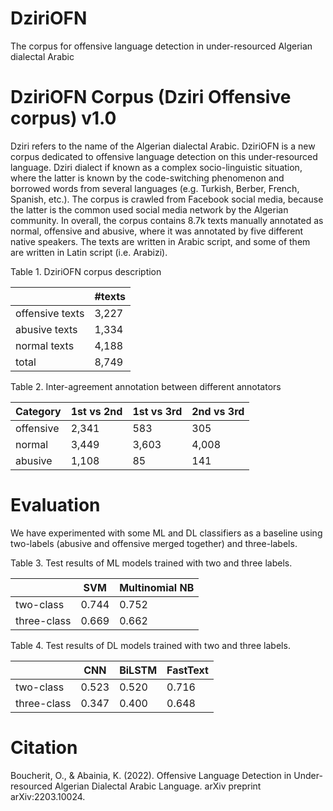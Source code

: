 # DziriOFN
The corpus for offensive language detection in under-resourced Algerian dialectal Arabic


# DziriOFN Corpus (Dziri Offensive corpus) v1.0

Dziri refers to the name of the Algerian dialectal Arabic. DziriOFN is a new corpus dedicated to offensive language detection on this under-resourced language. Dziri dialect if known as a complex socio-linguistic situation, where the latter is known by the code-switching phenomenon and borrowed words from several languages (e.g. Turkish, Berber, French, Spanish, etc.). The corpus is crawled from Facebook social media, because the latter is the common used social media network by the Algerian community. In overall, the corpus contains 8.7k texts manually annotated as normal, offensive and abusive, where it was annotated by five different native speakers. The texts are written in Arabic script, and some of them are written in Latin script (i.e. Arabizi).


Table 1. DziriOFN corpus description

|  | #texts |
| ------------- | ------------- |
| offensive texts | 3,227 |
| abusive texts | 1,334 |
| normal texts | 4,188 |
| total | 8,749 |


Table 2. Inter-agreement annotation between different annotators

| Category | 1st vs 2nd | 1st vs 3rd | 2nd vs 3rd |
| ------------- | ------------- | ------------- | ------------- |
| offensive | 2,341 | 583 | 305 |
| normal | 3,449 | 3,603 | 4,008 |
| abusive | 1,108 | 85 | 141 |


# Evaluation

We have experimented with some ML and DL classifiers as a baseline using two-labels (abusive and offensive merged together) and three-labels.


Table 3. Test results of ML models trained with two and three labels.

| | SVM | Multinomial NB |
| ------------- | ------------- | ------------- |
| two-class | 0.744 | 0.752 |
| three-class | 0.669 | 0.662 |

Table 4. Test results of DL models trained with two and three labels.

| | CNN | BiLSTM | FastText |
| ------------- | ------------- | ------------- | ------------- |
| two-class | 0.523 | 0.520 | 0.716 |
| three-class | 0.347 | 0.400 | 0.648 |


# Citation

Boucherit, O., & Abainia, K. (2022). Offensive Language Detection in Under-resourced Algerian Dialectal Arabic Language. arXiv preprint arXiv:2203.10024.

